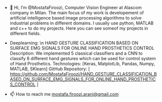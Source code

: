 - 👋 Hi, I’m @MostafaFiroozi, Computer Vision Engineer at Alascom company in Milan. 
 The main focus of my work is developement of artificial intelligence based image processing algorithms to solve industrial problems in different domains. I usually use python, MATLAB and c++ to do my projects. Here you can see someof my projects in different fields.

- Deeplearning: \n
HAND GESTURE CLASSIFICATION BASED ON SURFACE EMG SIGNALS FOR ONLINE HAND PROSTHETICS CONTROL
Description: We implemented 5 classical classifiers and a CNN to classify 8 different hand gestures which can be used for control system of Hand Prosthetics.
Technologies: [Keras, MatplotLib, Pandas, Numpy, MATLAB, SKlearn]
GitHub Repository: [ https://github.com/MostafaFiroozi/HAND_GESTURE_CLASSIFICATION_BASED_ON_SURFACE_EMG_SIGNALS_FOR_ONLINE_HAND_PROSTHETICS_CONTROL ]



- 📫 How to reach me mostafa.firoozi.arani@gmail.com

<!---
MostafaFiroozi/MostafaFiroozi is a ✨ special ✨ repository because its `README.md` (this file) appears on your GitHub profile.
You can click the Preview link to take a look at your changes.
--->
